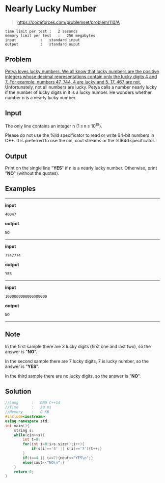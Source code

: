 # Nearly Lucky Number

> https://codeforces.com/problemset/problem/110/A

```
time limit per test	:	2 seconds
memory limit per test	:	256 megabytes
input			:	standard input
output			:	standard ouput
```

## Problem

<ins>Petya loves lucky numbers. We all know that lucky numbers are the positive integers whose decimal representations contain only the lucky digits 4 and 7. For example, numbers 47, 744, 4 are lucky and 5, 17, 467 are not.</ins>  
Unfortunately, not all numbers are lucky. Petya calls a number nearly lucky if the number of lucky digits in it is a lucky number. He wonders whether number n is a nearly lucky number.

## Input

The only line contains an integer n (1 &leq; n &leq; 10<sup>18</sup>).

Please do not use the %lld specificator to read or write 64-bit numbers in С++. It is preferred to use the cin, cout streams or the %I64d specificator.

## Output

Print on the single line "**YES**" if n is a nearly lucky number. Otherwise, print "**NO**" (without the quotes).

## Examples

---
**input**
```
40047
```
**output**
```
NO
```
---
**input**
```
7747774
```
**output**
```
YES
```
---
**input**
```
1000000000000000000
```
**output**
```
NO
```
---
## Note

In the first sample there are 3 lucky digits (first one and last two), so the answer is "**NO**".  

In the second sample there are 7 lucky digits, 7 is lucky number, so the answer is "**YES**".  

In the third sample there are no lucky digits, so the answer is "**NO**".  

## Solution

```c++
//Lang		:	GNU C++14
//Time		:	30 ms
//Memory	:	0 KB
#include<iostream>
using namespace std;
int main(){
	string s;
	while(cin>>s){
		int t=0;
		for(int i=0;i<s.size();i++){
			if(s[i]=='4' || s[i]=='7'){t++;}
		}
		if(t==4 || t==7){cout<<"YES\n";}
		else{cout<<"NO\n";}
	}
	return 0;
}
```

